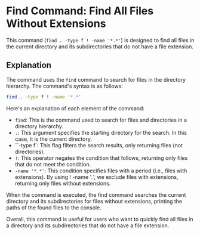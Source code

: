 # Find Command: Find All Files Without Extensions

This command (`find . -type f ! -name '*.*'`) is designed to find all files in the current directory and its subdirectories that do not have a file extension.

## Explanation
The command uses the `find` command to search for files in the directory hierarchy. The command's syntax is as follows:

```bash
find . -type f ! -name '*.*'
```

Here's an explanation of each element of the command:

* `find`: This is the command used to search for files and directories in a directory hierarchy.
* `.`: This argument specifies the starting directory for the search. In this case, it is the current directory.
* ``-type f`: This flag filters the search results, only returning files (not directories).
* `!`: This operator negates the condition that follows, returning only files that do not meet the condition.
* `-name '*.*'`: This condition specifies files with a period (i.e., files with extensions). By using ! -name '*.*', we exclude files with extensions, returning only files without extensions.

When the command is executed, the find command searches the current directory and its subdirectories for files without extensions, printing the paths of the found files to the console.

Overall, this command is useful for users who want to quickly find all files in a directory and its subdirectories that do not have a file extension.
